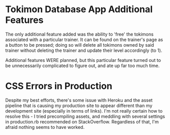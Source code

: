 # Tokimon Database App Additional Features

The only additional feature added was the ability to 'free' the tokimons associated with a particular trainer. It can be found on the trainer's page as a button to be pressed; doing so will delete all tokimons owned by said trainer without deleting the trainer and update their level accordingly (to 1).

Additional features WERE planned, but this particular feature turned out to be unnecessarily complicated to figure out, and ate up far too much time.

# CSS Errors in Production

Despite my best efforts, there's some issue with Heroku and the asset pipeline that is causing my production site to appear different than my development site (especially in terms of links). I'm not really certain how to resolve this - I tried precompiling assets, and meddling with several settings in production.rb recommended on StackOverflow. Regardless of that, I'm afraid nothing seems to have worked. 
